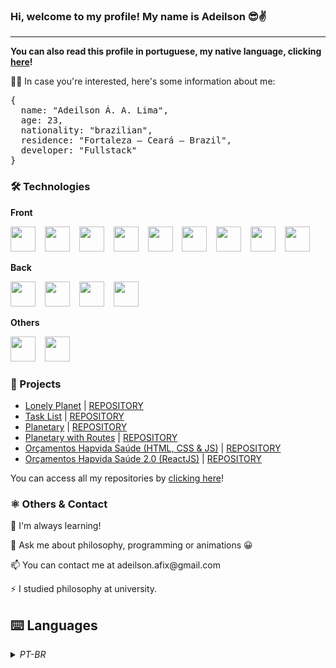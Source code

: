 <h3> Hi, welcome to my profile! My name is Adeilson 😎✌️ </h3>
<hr />

<strong>You can also read this profile in portuguese, my native language, clicking [here](#%EF%B8%8F-languages)!</strong>

<p>👨‍💻 In case you're interested, here's some information about me:<p>

<pre>
{
  name: "Adeilson Á. A. Lima",
  age: 23,
  nationality: "brazilian",
  residence: "Fortaleza — Ceará — Brazil",
  developer: "Fullstack"
}
</pre>

<h3>🛠 Technologies</h3>
<strong>Front</strong>
<p>
    <img src="https://cdn.jsdelivr.net/gh/devicons/devicon/icons/html5/html5-original.svg" width="40px" height="40px" />
    &ensp;
    <img src="https://cdn.jsdelivr.net/gh/devicons/devicon/icons/css3/css3-original.svg" width="40px" height="40px" />
    &ensp;
    <img src="https://cdn.jsdelivr.net/gh/devicons/devicon/icons/javascript/javascript-original.svg" width="40px" height="40px" />
    &ensp;
    <img src="https://cdn.jsdelivr.net/gh/devicons/devicon/icons/bootstrap/bootstrap-original.svg" width="40px" height="40px" />
    &ensp;
    <img src="https://cdn.jsdelivr.net/gh/devicons/devicon/icons/bulma/bulma-plain.svg" width="40px" height="40px" />
    &ensp;
    <img src="https://cdn.jsdelivr.net/gh/devicons/devicon/icons/canva/canva-original.svg" width="40px" height="40px" />
    &ensp;
    <img src="https://cdn.jsdelivr.net/gh/devicons/devicon/icons/react/react-original.svg" width="40px" height="40px" />
    &ensp;
    <img src="https://cdn.jsdelivr.net/gh/devicons/devicon/icons/babel/babel-original.svg" width="40px" height="40px" />
    &ensp;
    <img src="https://cdn.jsdelivr.net/gh/devicons/devicon/icons/webpack/webpack-original.svg" width="40px" height="40px" />
  </p>

<strong>Back</strong>
  <p>
    <img src="https://cdn.jsdelivr.net/gh/devicons/devicon/icons/nodejs/nodejs-original.svg" width="40px" height="40px" />
    &ensp;
    <img src="https://cdn.jsdelivr.net/gh/devicons/devicon/icons/mongodb/mongodb-original.svg" width="40px" height="40px" />
    &ensp;
    <img src="https://cdn.jsdelivr.net/gh/devicons/devicon/icons/docker/docker-original.svg" width="40px" height="40px" />
    &ensp;
    <img src="https://cdn.jsdelivr.net/gh/devicons/devicon/icons/express/express-original.svg" width="40px" height="40px" />  
  </p>

<strong>Others</strong>
  <p>
    <img src="https://cdn.jsdelivr.net/gh/devicons/devicon/icons/npm/npm-original-wordmark.svg" width="40px" height="40px" />
    &ensp;
    <img src="https://cdn.jsdelivr.net/gh/devicons/devicon/icons/git/git-original.svg" width="40px" height="40px" />
  </p>

<h3>🔗 Projects</h3>
<ul>
  <li><a href="https://adeilsonaalima.github.io/lonely-planet/">Lonely Planet</a> | <a href="https://github.com/adeilsonaalima/lonely-planet">REPOSITORY</a></li>
  <li><a href="https://adeilsonaalima.github.io/task-list/">Task List</a> | <a href="https://github.com/adeilsonaalima/to-do-list">REPOSITORY</a></li>
  <li><a href="https://planetary-adeilsonaalima.vercel.app/">Planetary</a> | <a href="https://github.com/adeilsonaalima/planetary">REPOSITORY</a></li>
  <li><a href="https://planetary-routes-adeilsonaalima.vercel.app/">Planetary with Routes</a> | <a href="https://github.com/adeilsonaalima/planetary-routes">REPOSITORY</a></li>
  <li><a href="https://hapvida.adila.tech/">Orçamentos Hapvida Saúde (HTML, CSS & JS)</a> | <a href="https://github.com/adeilsonaalima/hapvida">REPOSITORY</a></li>
   <li><a href="https://hapvida.adila.tech/">Orçamentos Hapvida Saúde 2.0 (ReactJS)</a> | <a href="https://github.com/adeilsonaalima/hapvida-reactjs">REPOSITORY</a></li>
</ul>

<p>You can access all my repositories by <a href="https://github.com/adeilsonaalima?tab=repositories&q=&type=&language=&sort=name">clicking here</a>!</p>

<h3>⚛️ Others & Contact</h3>
<p>🧠 I'm always learning!</p>
<p>💬 Ask me about philosophy, programming or animations 😀</p>
<p>📫 You can contact me at adeilson.afix@gmail.com</p>
<p>⚡️ I studied philosophy at university.</p>

## ⌨️ Languages
<details>
<summary><i>PT-BR</i></summary>
  <h3>Oi, bem vindo ao meu perfil! Meu nome é Adeilson 😎✌️</h3>
  <hr />
  
  <p>👨‍💻 Caso você esteja interessado, aqui estão algumas informações sobre mim:<p>
  
  <pre>
  {
    nome: "Adeilson Á. A. Lima",
    idade: 23,
    nacionalidade: "brasileiro",
    residencia: "Fortaleza — Ceará — Brazil",
    desenvolvedor: "Fullstack"
  }
  </pre>
  
  <h3>🛠 Tecnologias</h3>
  <strong>Front</strong>
  <p>
      <img src="https://cdn.jsdelivr.net/gh/devicons/devicon/icons/html5/html5-original.svg" width="40px" height="40px" />
      &ensp;
      <img src="https://cdn.jsdelivr.net/gh/devicons/devicon/icons/css3/css3-original.svg" width="40px" height="40px" />
      &ensp;
      <img src="https://cdn.jsdelivr.net/gh/devicons/devicon/icons/javascript/javascript-original.svg" width="40px" height="40px" />
      &ensp;
      <img src="https://cdn.jsdelivr.net/gh/devicons/devicon/icons/bootstrap/bootstrap-original.svg" width="40px" height="40px" />
      &ensp;
      <img src="https://cdn.jsdelivr.net/gh/devicons/devicon/icons/bulma/bulma-plain.svg" width="40px" height="40px" />
      &ensp;
      <img src="https://cdn.jsdelivr.net/gh/devicons/devicon/icons/canva/canva-original.svg" width="40px" height="40px" />
      &ensp;
      <img src="https://cdn.jsdelivr.net/gh/devicons/devicon/icons/react/react-original.svg" width="40px" height="40px" />
      &ensp;
      <img src="https://cdn.jsdelivr.net/gh/devicons/devicon/icons/babel/babel-original.svg" width="40px" height="40px" />
      &ensp;
      <img src="https://cdn.jsdelivr.net/gh/devicons/devicon/icons/webpack/webpack-original.svg" width="40px" height="40px" />
    </p>

  <strong>Back</strong>
    <p>
      <img src="https://cdn.jsdelivr.net/gh/devicons/devicon/icons/nodejs/nodejs-original.svg" width="40px" height="40px" />
      &ensp;
      <img src="https://cdn.jsdelivr.net/gh/devicons/devicon/icons/mongodb/mongodb-original.svg" width="40px" height="40px" />
      &ensp;
      <img src="https://cdn.jsdelivr.net/gh/devicons/devicon/icons/docker/docker-original.svg" width="40px" height="40px" />
      &ensp;
      <img src="https://cdn.jsdelivr.net/gh/devicons/devicon/icons/express/express-original.svg" width="40px" height="40px" />  
    </p>

  <strong>Outras</strong>
    <p>
      <img src="https://cdn.jsdelivr.net/gh/devicons/devicon/icons/npm/npm-original-wordmark.svg" width="40px" height="40px" />
      &ensp;
      <img src="https://cdn.jsdelivr.net/gh/devicons/devicon/icons/git/git-original.svg" width="40px" height="40px" />
    </p>

  <h3>🔗 Projetos</h3>
  <ul>
    <li><a href="https://adeilsonaalima.github.io/lonely-planet/">Planeta Solitário (Lonely Planet)</a> | <a href="https://github.com/adeilsonaalima/lonely-planet">REPOSITÓRIO</a></li>
    <li><a href="https://adeilsonaalima.github.io/task-list/">Lista de Tarefas (Task List)</a> | <a href="https://github.com/adeilsonaalima/to-do-list">REPOSITÓRIO</a></li>
    <li><a href="https://planetary-adeilsonaalima.vercel.app/">Planetário (Planetary)</a> | <a href="https://github.com/adeilsonaalima/planetary">REPOSITÓRIO</a></li>
    <li><a href="https://planetary-routes-adeilsonaalima.vercel.app/">Planetário com Rotas (Planetary with Routes)</a> | <a href="https://github.com/adeilsonaalima/planetary-routes">REPOSITÓRIO</a></li>
    <li><a href="https://hapvida.adila.tech/">Orçamentos Hapvida Saúde (HTML, CSS & JS)</a> | <a href="https://adeilsonaalima.github.io/hapvida/">REPOSITÓRIO</a></li>
    <li><a href="https://hapvida.adila.tech/">Orçamentos Hapvida Saúde 2.0 (ReactJS)</a> | <a href="https://hapvida.adila.tech/">REPOSITÓRIO</a></li>
  </ul>

  <p>Você pode acessar todos os meus repositórios <a href="https://github.com/adeilsonaalima?tab=repositories&q=&type=&language=&sort=name">clicando aqui</a>!</p>

  <h3>⚛️ Outros & Contato</h3>
  <p>🧠 Estou sempre aprendendo!</p>
  <p>💬 Pergunte-me sobre filosofia, programação ou animações 😀</p>
  <p>📫 Você pode entrar em contato comigo em adeilson.afix@gmail.com</p>
  <p>⚡️ Eu estudei filosofia na universidade</p>
</details>
